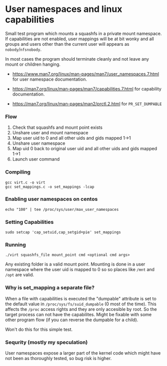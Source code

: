 # User namespaces and linux capabilities

Small test program which mounts a squashfs in a private mount namespace.
If capabilities are not enabled, user mappings will be at bit wonky
and all groups and users other than the current user
will appears as `nobody`/`nfsnobody`.

In most cases the program should terminate cleanly and
not leave any mount or children hanging.


- <https://www.man7.org/linux/man-pages/man7/user_namespaces.7.html>
for user namespace documentation.

- <https://man7.org/linux/man-pages/man7/capabilities.7.html>
for capability documentation.

- <https://man7.org/linux/man-pages/man2/prctl.2.html>
for `PR_SET_DUMPABLE`

### Flow

1. Check that squashfs and mount point exists
2. Unshare user and mount namespace
3. Map user uid to 0 and all other uids and gids mapped 1->1
4. Unshare user namespace
5. Map uid 0 back to original user uid and all other uids and gids mapped 1->1
6. Launch user command



### Compiling

```
gcc virt.c -o virt
gcc set_mappings.c -o set_mappings -lcap
```

### Enabling user namespaces on centos
```
echo "100" | tee /proc/sys/user/max_user_namespaces
```

### Setting Capabilities
```
sudo setcap 'cap_setuid,cap_setgid+pie' set_mappings
```
### Running
```
./virt squashfs_file mount_point cmd <optional cmd args>
```

Any existing folder is a valid mount point. 
Mounting is done in a user namespace where
the user uid is mapped to 0 so so places like
`/mnt` and `/opt` are valid.


### Why is set_mapping a separate file?
When a file with capabilities is executed
the "dumpable" attribute is set to the default value in `/proc/sys/fs/suid_dumpable`
(0 most of the time). This affects the `/proc` access rights
and they are only accesible by root. So the target process
can not have the capabilites. Might be fixable with some other
program flow (if you can reverse the dumpable for a child).

Won't do this for this simple test.

### Sequrity (mostly my speculation)
User namespaces expose a larger part of the kernel code
which might have not been as thoroughly tested,
so bug risk is higher.

